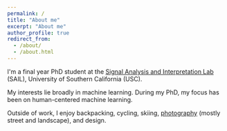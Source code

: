 ```yaml
---
permalink: /
title: "About me"
excerpt: "About me"
author_profile: true
redirect_from:
  - /about/
  - /about.html
---
```


I'm a final year PhD student at the [Signal Analysis and Interpretation Lab](https://sail.usc.edu/) (SAIL), University of Southern California (USC).

My interests lie broadly in machine learning. During my PhD, my focus has been on human-centered machine learning.

Outside of work, I enjoy backpacking, cycling, skiing, [photography](https://www.500px.com/kmundnic) (mostly street and landscape), and design.
